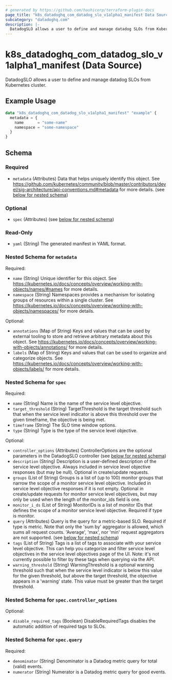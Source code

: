 ```yaml
---
# generated by https://github.com/hashicorp/terraform-plugin-docs
page_title: "k8s_datadoghq_com_datadog_slo_v1alpha1_manifest Data Source - terraform-provider-k8s"
subcategory: "datadoghq.com"
description: |-
  DatadogSLO allows a user to define and manage datadog SLOs from Kubernetes cluster.
---
```


# k8s_datadoghq_com_datadog_slo_v1alpha1_manifest (Data Source)

DatadogSLO allows a user to define and manage datadog SLOs from Kubernetes cluster.

## Example Usage

```terraform
data "k8s_datadoghq_com_datadog_slo_v1alpha1_manifest" "example" {
  metadata = {
    name      = "some-name"
    namespace = "some-namespace"
  }
}
```

<!-- schema generated by tfplugindocs -->
## Schema

### Required

- `metadata` (Attributes) Data that helps uniquely identify this object. See https://github.com/kubernetes/community/blob/master/contributors/devel/sig-architecture/api-conventions.md#metadata for more details. (see [below for nested schema](#nestedatt--metadata))

### Optional

- `spec` (Attributes) (see [below for nested schema](#nestedatt--spec))

### Read-Only

- `yaml` (String) The generated manifest in YAML format.

<a id="nestedatt--metadata"></a>
### Nested Schema for `metadata`

Required:

- `name` (String) Unique identifier for this object. See https://kubernetes.io/docs/concepts/overview/working-with-objects/names/#names for more details.
- `namespace` (String) Namespaces provides a mechanism for isolating groups of resources within a single cluster. See https://kubernetes.io/docs/concepts/overview/working-with-objects/namespaces/ for more details.

Optional:

- `annotations` (Map of String) Keys and values that can be used by external tooling to store and retrieve arbitrary metadata about this object. See https://kubernetes.io/docs/concepts/overview/working-with-objects/annotations/ for more details.
- `labels` (Map of String) Keys and values that can be used to organize and categorize objects. See https://kubernetes.io/docs/concepts/overview/working-with-objects/labels/ for more details.


<a id="nestedatt--spec"></a>
### Nested Schema for `spec`

Required:

- `name` (String) Name is the name of the service level objective.
- `target_threshold` (String) TargetThreshold is the target threshold such that when the service level indicator is above this threshold over the given timeframe, the objective is being met.
- `timeframe` (String) The SLO time window options.
- `type` (String) Type is the type of the service level objective.

Optional:

- `controller_options` (Attributes) ControllerOptions are the optional parameters in the DatadogSLO controller (see [below for nested schema](#nestedatt--spec--controller_options))
- `description` (String) Description is a user-defined description of the service level objective. Always included in service level objective responses (but may be null). Optional in create/update requests.
- `groups` (List of String) Groups is a list of (up to 100) monitor groups that narrow the scope of a monitor service level objective. Included in service level objective responses if it is not empty. Optional in create/update requests for monitor service level objectives, but may only be used when the length of the monitor_ids field is one.
- `monitor_i_ds` (List of String) MonitorIDs is a list of monitor IDs that defines the scope of a monitor service level objective. Required if type is monitor.
- `query` (Attributes) Query is the query for a metric-based SLO. Required if type is metric. Note that only the 'sum by' aggregator is allowed, which sums all request counts. 'Average', 'max', nor 'min' request aggregators are not supported. (see [below for nested schema](#nestedatt--spec--query))
- `tags` (List of String) Tags is a list of tags to associate with your service level objective. This can help you categorize and filter service level objectives in the service level objectives page of the UI. Note: it's not currently possible to filter by these tags when querying via the API.
- `warning_threshold` (String) WarningThreshold is a optional warning threshold such that when the service level indicator is below this value for the given threshold, but above the target threshold, the objective appears in a 'warning' state. This value must be greater than the target threshold.

<a id="nestedatt--spec--controller_options"></a>
### Nested Schema for `spec.controller_options`

Optional:

- `disable_required_tags` (Boolean) DisableRequiredTags disables the automatic addition of required tags to SLOs.


<a id="nestedatt--spec--query"></a>
### Nested Schema for `spec.query`

Required:

- `denominator` (String) Denominator is a Datadog metric query for total (valid) events.
- `numerator` (String) Numerator is a Datadog metric query for good events.
